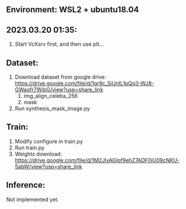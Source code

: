 ## Environment: WSL2 + ubuntu18.04
## 2023.03.20 01:35:
1. Start VcXsrv first, and then use plt...

## Dataset:

1. Download dataset from google drive: https://drive.google.com/file/d/1qr9c_5iUnIL1pQq3-WJ8-GWaofr7WibG/view?usp=share_link
    1. img_align_celeba_256
    2. mask
2. Run synthesis_mask_image.py


## Train:

1. Modify configure in train.py
2. Run train.py
3. Weights download: https://drive.google.com/file/d/1M2JIvAGIpf9ehZ7ADF0jU09cNKU-5abW/view?usp=share_link

## Inference:

Not implemented yet.
